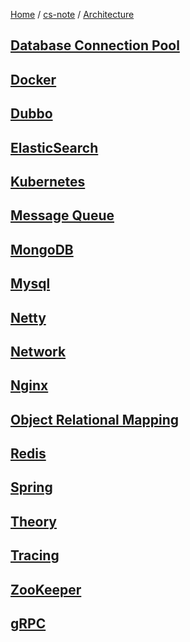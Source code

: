 [Home](https://mengxianbin.github.io) /
[cs-note](https://mengxianbin.github.io/cs-note/content) /
[Architecture](https://mengxianbin.github.io/cs-note/content/Architecture)

## [Database Connection Pool](https://mengxianbin.github.io/cs-note/content/Architecture/Database%20Connection%20Pool/)

## [Docker](https://mengxianbin.github.io/cs-note/content/Architecture/Docker/)

## [Dubbo](https://mengxianbin.github.io/cs-note/content/Architecture/Dubbo/)

## [ElasticSearch](https://mengxianbin.github.io/cs-note/content/Architecture/ElasticSearch/)

## [Kubernetes](https://mengxianbin.github.io/cs-note/content/Architecture/Kubernetes/)

## [Message Queue](https://mengxianbin.github.io/cs-note/content/Architecture/Message%20Queue/)

## [MongoDB](https://mengxianbin.github.io/cs-note/content/Architecture/MongoDB/)

## [Mysql](https://mengxianbin.github.io/cs-note/content/Architecture/Mysql/)

## [Netty](https://mengxianbin.github.io/cs-note/content/Architecture/Netty/)

## [Network](https://mengxianbin.github.io/cs-note/content/Architecture/Network/)

## [Nginx](https://mengxianbin.github.io/cs-note/content/Architecture/Nginx/)

## [Object Relational Mapping](https://mengxianbin.github.io/cs-note/content/Architecture/Object%20Relational%20Mapping/)

## [Redis](https://mengxianbin.github.io/cs-note/content/Architecture/Redis/)

## [Spring](https://mengxianbin.github.io/cs-note/content/Architecture/Spring/)

## [Theory](https://mengxianbin.github.io/cs-note/content/Architecture/Theory/)

## [Tracing](https://mengxianbin.github.io/cs-note/content/Architecture/Tracing/)

## [ZooKeeper](https://mengxianbin.github.io/cs-note/content/Architecture/ZooKeeper/)

## [gRPC](https://mengxianbin.github.io/cs-note/content/Architecture/gRPC/)
